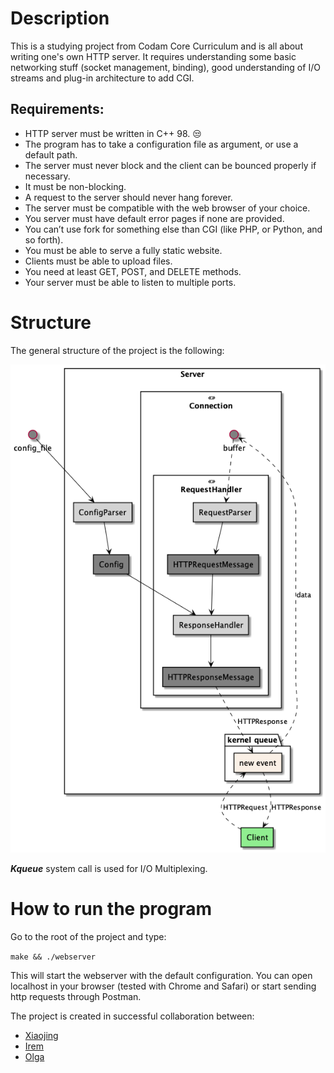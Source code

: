 # Description
This is a studying project from Codam Core Curriculum and is all about writing one's own HTTP server.
It requires understanding some basic networking stuff (socket management, binding), good understanding of I/O streams and plug-in architecture to add CGI.

## Requirements: 
- HTTP server must be written in C++ 98. :unamused:
- The program has to take a configuration file as argument, or use a default path.
- The server must never block and the client can be bounced properly if necessary.
- It must be non-blocking.
- A request to the server should never hang forever.
- The server must be compatible with the web browser of your choice.
- You server must have default error pages if none are provided.
- You can’t use fork for something else than CGI (like PHP, or Python, and so forth).
- You must be able to serve a fully static website.
- Clients must be able to upload files.
- You need at least GET, POST, and DELETE methods.
- Your server must be able to listen to multiple ports.

# Structure
The general structure of the project is the following:

![](https://github.com/Mollie-S/webserver/blob/main/docs/diagrams/webserver_structure.png)

***Kqueue*** system call is used for I/O Multiplexing. 

# How to run the program
Go to the root of the project and type:

`make && ./webserver`

This will start the webserver with the default configuration.
You can open localhost in your browser (tested with Chrome and Safari) or start sending http requests through Postman.

The project is created in successful collaboration between:
- [Xiaojing](https://github.com/ccxxj)
- [Irem](https://github.com/ergunirem)
- [Olga](https://github.com/Mollie-S)
